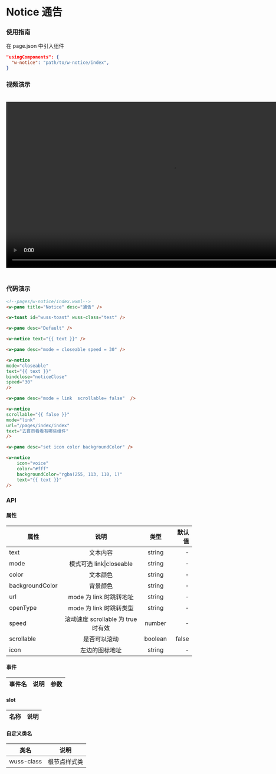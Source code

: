 # Notice 通告

### 使用指南

在 page.json 中引入组件

```json
"usingComponents": {
  "w-notice": "path/to/w-notice/index",
}
```

### 视频演示

<video style="margin: 20px 0;" height="450px" autoplay="true" loop="true" controls x5-playsinline="true" playsinline="true" webkit-playsinline="true" src="../../resource/notice.mp4"
/>



### 代码演示

```html
<!--pages/w-notice/index.wxml-->
<w-pane title="Notice" desc="通告" />

<w-toast id="wuss-toast" wuss-class="test" />

<w-pane desc="Default" />

<w-notice text="{{ text }}" />

<w-pane desc="mode = closeable speed = 30" />

<w-notice
mode="closeable"
text="{{ text }}"
bindclose="noticeClose"
speed="30"
/>

<w-pane desc="mode = link  scrollable= false"  />

<w-notice
scrollable="{{ false }}"
mode="link"
url="/pages/index/index"
text="去首页看看有哪些组件"
/>

<w-pane desc="set icon color backgroundColor" />

<w-notice
	icon="voice"
	color="#fff"
	backgroundColor="rgba(255, 113, 110, 1)"
	text="{{ text }}"
/>
```

### API

#### 属性

| 属性            |                说明                |  类型   | 默认值 |
| --------------- | :--------------------------------: | :-----: | -----: |
| text            |              文本内容              | string  |      - |
| mode            |      模式可选 link\|closeable      | string  |      - |
| color           |              文本颜色              | string  |      - |
| backgroundColor |              背景颜色              | string  |      - |
| url             |      mode 为 link 时跳转地址       | string  |      - |
| openType        |      mode 为 link 时跳转类型       | string  |      - |
| speed           | 滚动速度 scrollable 为 true 时有效 | number  |      - |
| scrollable      |            是否可以滚动            | boolean |  false |
| icon            |           左边的图标地址           | string  |      - |

#### 事件

| 事件名 | 说明 | 参数 |
| ------ | ---- | ---- |


#### slot

| 名称 | 说明 |
| ---- | ---- |


#### 自定义类名

| 类名       | 说明         |
| ---------- | ------------ |
| wuss-class | 根节点样式类 |

